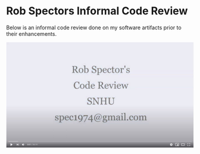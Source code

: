 # Rob Spectors Informal Code Review

Below is an informal code review done on my software artifacts prior to their enhancements.

[![Code Review](youtubess.jpg)](https://youtu.be/li7Q43BDnsc)


